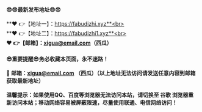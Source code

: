 **😎😎最新发布地址😎😎**<br><br>
**❤️ 👉【地址一】：https://fabudizhi.xyz**<br><br>
**❤️ 👉【地址二】：https://fabudizhi1.xyz**<br><br>
**❤️ 👉【邮箱】：xigua@email.com（西瓜）**<br><br>
**😎重要提醒😎务必收藏本页面，永不迷路！**<br><br>
**📧 邮箱：xigua@email.com （西瓜）（以上地址无法访问请发送任意内容到邮箱获取最新地址）**<br><br>
**温馨提示：如果使用QQ、百度等浏览器无法访问本站，请切换至 谷歌 浏览器重新访问本站；移动网络容易被屏蔽限速，尽量使用联通、电信网络访问！**
